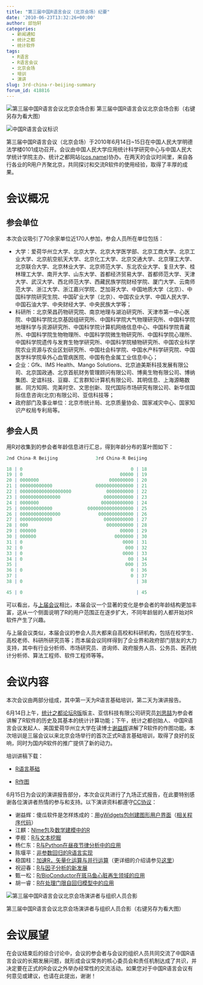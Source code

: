 ```yaml
---
title: "第三届中国R语言会议（北京会场）纪要"
date: '2010-06-23T13:32:26+00:00'
author: 邱怡轩
categories:
  - 新闻通知
  - 统计之都
  - 统计软件
tags:
  - R语言
  - R语言会议
  - 北京会场
  - 培训
  - 演讲
slug: 3rd-china-r-beijing-summary
forum_id: 418816
---
```


![第三届中国R语言会议北京会场合影](https://uploads.cosx.org/2010/06/3rd-China-R-BJ.jpg "第三届中国R语言会议北京会场合影") 第三届中国R语言会议北京会场合影（右键另存为看大图）

![中国R语言会议标识](https://uploads.cosx.org/2010/06/China-R-Logo.png)

第三届中国R语言会议（北京会场）于2010年6月14日~15日在中国人民大学明德法学楼0101成功召开。会议由中国人民大学应用统计科学研究中心与中国人民大学统计学院主办、统计之都网站([cos.name](https://cos.name))协办。在两天的会议时间里，来自各行各业的R用户齐聚北京，共同探讨和交流R软件的使用经验，取得了丰厚的成果。 

# 会议概况

## 参会单位

本次会议吸引了70余家单位近170人参加，参会人员所在单位包括：

  * 大学：爱荷华州立大学、北京大学、北京大学医学部、北京工商大学、北京工业大学、北京航空航天大学、北京化工大学、北京交通大学、北京理工大学、北京联合大学、北京林业大学、北京师范大学、东北农业大学、复旦大学、桂林理工大学、南开大学、山东大学、首都经济贸易大学、首都师范大学、天津大学、武汉大学、西北师范大学、西藏民族学院财经学院、厦门大学、云南师范大学、浙江大学、浙江嘉兴学院、芝加哥大学、中国地质大学（北京）、中国科学院研究生院、中国矿业大学（北京）、中国农业大学、中国人民大学、中国石油大学、中央财经大学、中央民族大学等；
  * 科研所：北京荣昌药物研究院、南京地理与湖泊研究所、天津市第一中心医院、中国科学院北京基因组研究所、中国科学院大气物理研究所、中国科学院地理科学与资源研究所、中国科学院计算机网络信息中心、中国科学院青藏所、中国科学院生物物理所、中国科学院微生物研究所、中国科学院心理所、中国科学院遗传与发育生物学研究所、中国科学院植物研究所、中国农业科学院农业资源与农业区划研究所、中国社会科学院、中国水产科学研究院、中国医学科学院阜外心血管病医院、中国有色金属工业信息中心；
  * 企业：Gfk、IMS Health、Mango Solutions、北京迪美斯科技发展有限公司、北京国政通、北京首航财务管理顾问有限公司、博奥生物有限公司、博纳集团、定谊科技、豆瓣、汇言群知计算机有限公司、其明信息、上海源略数据、同方知网、完美时空、文思创新、现代国际市场研究有限公司、新华信国际信息咨询(北京)有限公司、亚信科技等；
  * 政府部门及事业单位：北京市统计局、北京质量协会、国家减灾中心、国家知识产权局专利局等。

## 参会人员

用R对收集到的参会者年龄信息进行汇总，得到年龄分布的茎叶图如下： 

```r
2nd China-R Beijing              3rd China-R Beijing

18 | 0                                        0 | 18
19 | 0                                    00000 | 19
20 | 0000000                          000000000 | 20
21 | 000000000000                00000000000000 | 21
22 | 0000000000000000000             0000000000 | 22
23 | 000000000000000                00000000000 | 23
24 | 0000000                       000000000000 | 24
25 | 000000000000             00000000000000000 | 25
26 | 000000000000000              0000000000000 | 26
27 | 000000000000                   00000000000 | 27
28 | 000                             0000000000 | 28
29 | 000000                               00000 | 29
30 | 000000                             0000000 | 30
31 | 0                                     0000 | 31
32 | 0                                      000 | 32
33 | 0                                     0000 | 33
34 | 0                                       00 | 34
35 |                                        000 | 35
36 | 0                                        0 | 36
37 |                                          0 | 37
38 | 0                                          | 38

45 | 0                                          | 45
```

可以看出，与[上届会议](https://cos.name/2009/12/2nd-chinese-r-conference-summary/)相比，本届会议一个显著的变化是参会者的年龄结构更加丰富，这从一个侧面说明了R的用户范围正在逐步扩大，不同年龄层的人都开始对R软件产生了兴趣。

与上届会议类似，本届会议的参会人员大都来自高校和科研机构，包括在校学生、高校老师、科研所研究员等；而本届会议同样得到了企业界和政府部门朋友的大力支持，其中有行业分析师、市场研究员、咨询师、政府服务人员、公务员、医药统计分析师、算法工程师、软件工程师等等。 

# 会议内容

本次会议由两部分组成，其中第一天为R语言基础培训，第二天为演讲报告。

6月14日上午，[统计之都论坛R版](https://cos.name/cn/forum/15)版主、亚信科技有限公司研究员[刘思喆](http://www.bjt.name/)为参会者讲解了R软件的历史及其基本的统计计算功能；下午，统计之都创始人、中国R语言会议发起人、美国爱荷华州立大学在读博士[谢益辉](http://yihui.name/)讲解了R软件的作图功能。本次培训是三届会议以来北京会场举行的首次正式R语言基础培训，取得了良好的反响，同时为国内R软件的推广提供了新的动力。

培训讲稿下载：

  * [R语言基础](https://uploads.cosx.org/2010/06/China-R-2010-Rintro.pdf)
  
  * [R作图](https://uploads.cosx.org/2010/06/China-R-2010-Graphics.zip)

6月15日为会议的演讲报告部分，本次会议共进行了九场正式报告，在此要特别感谢各位演讲者热情的参与和支持。以下演讲资料都遵守[CC协议](http://creativecommons.org/licenses/by/3.0/deed.zh)：

  * 谢益辉：傻瓜软件是怎样炼成的：[用gWidgets包创建图形用户界面](http://yihui.name/cn/wp-content/uploads/2010/06/3rd-ChinaR-gWidgets-Yihui-Xie.pdf)（[相关程序代码](http://yihui.name/cn/wp-content/uploads/2010/06/3rd-ChinaR-gWidgets-Yihui-Xie.txt)）
  * 江麒：[Nlme包](https://uploads.cosx.org/2010/06/China-R-2010-Nlme-Package.pdf)及[数学建模中的R](https://uploads.cosx.org/2010/06/China-R-2010-MCM-with-R.pdf)
  * 李舰：[R与文本挖掘](https://uploads.cosx.org/2010/06/China-R-2010-Text-Mining.pdf)
  * 杨仁东：[R与Python在昼夜节律分析中的应用](https://uploads.cosx.org/2010/06/China-R-2010-R-Python.pdf)
  * 陈堰平：[非参数回归的R语言实现](https://uploads.cosx.org/2010/06/China-R-2010-Nonparametric-Regression-with-R.pdf)
  * 稳国柱：[加速R，矢量化运算与并行运算](https://uploads.cosx.org/2010/06/China-R-2010-Vectorization.ppt)（更详细的介绍请参见[这里](http://www.wentrue.net/blog/?p=945)）
  * 祝迎春：[R与因子分析的新发展](https://uploads.cosx.org/2010/06/China-R-2010-Factor-Analysis.pdf)
  * 甄一松：[R/BioConductor在斑马鱼心脏再生领域的应用](https://uploads.cosx.org/2010/06/China-R-2010-R-Bioconductor.pdf)
  * 胡一睿：[R在处理门限自回归模型中的应用](https://uploads.cosx.org/2010/06/China-R-2010-Time-Series-TAR-Model.pdf)

![第三届中国R语言会议北京会场演讲者与组织人员合影](https://uploads.cosx.org/2010/06/3rd-China-R-BJ-2.jpg "第三届中国R语言会议北京会场演讲者与组织人员合影")

第三届中国R语言会议北京会场演讲者与组织人员合影（右键另存为看大图）
  

# 会议展望

在会议结束后的综合讨论中，会议的参会者与会议的组织人员共同交流了中国R语言会议的长期发展问题，就形成会议常务的核心委员会和责任机制达成了共识，并决定要在正式的R会议之外举办经常性的交流活动。如果您对于中国R语言会议有何意见或建议，也请在此提出，谢谢！

